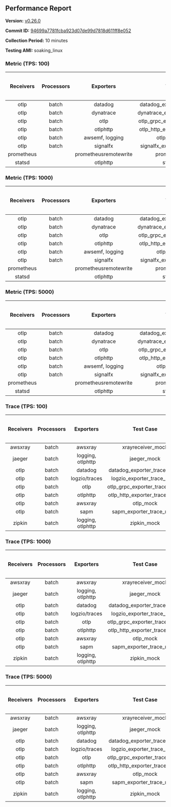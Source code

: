 ## Performance Report

**Version:** [v0.26.0](https://github.com/aws-observability/aws-otel-collector/releases/tag/v0.26.0)

**Commit ID:** [94699a7781fcba923d07de99d7818d611ff8e052](https://github.com/aws-observability/aws-otel-collector/commit/94699a7781fcba923d07de99d7818d611ff8e052)

**Collection Period:** 10 minutes

**Testing AMI:** soaking_linux


### Metric (TPS: 100)
| Receivers | Processors | Exporters | Test Case | Data Type | Instance Type | Avg CPU Usage (Percent) | Avg Memory Usage (Megabytes) | Max CPU Usage (Percent) | Max Memory Usage (Megabytes) |
|:---------:|:----------:|:---------:|:---------:|:---------:|:-------------:|:-----------------------:|:----------------------------:|:-----------------------:|:----------------------------:|
| otlp | batch | datadog | datadog_exporter_metric_mock | otlp | m5.2xlarge | 0.06 | 68.36 | 0.20 | 68.65 |
| otlp | batch | dynatrace | dynatrace_exporter_metric_mock | otlp | m5.2xlarge | 0.03 | 67.57 | 0.10 | 67.87 |
| otlp | batch | otlp | otlp_grpc_exporter_metric_mock | otlp | m5.2xlarge | 0.04 | 67.55 | 0.20 | 68.16 |
| otlp | batch | otlphttp | otlp_http_exporter_metric_mock | otlp | m5.2xlarge | 0.03 | 68.79 | 0.20 | 70.01 |
| otlp | batch | awsemf, logging | otlp_metric_mock | otlp | m5.2xlarge | 0.04 | 67.69 | 0.20 | 67.87 |
| otlp | batch | signalfx | signalfx_exporter_metric_mock | otlp | m5.2xlarge | 0.03 | 67.59 | 0.20 | 67.78 |
| prometheus |  | prometheusremotewrite | prometheus_mock | prometheus | m5.2xlarge | 0.10 | 82.63 | 0.30 | 84.43 |
| statsd |  | otlphttp | statsd_mock | statsd | m5.2xlarge | 0.01 | 68.18 | 0.10 | 68.75 |

### Metric (TPS: 1000)
| Receivers | Processors | Exporters | Test Case | Data Type | Instance Type | Avg CPU Usage (Percent) | Avg Memory Usage (Megabytes) | Max CPU Usage (Percent) | Max Memory Usage (Megabytes) |
|:---------:|:----------:|:---------:|:---------:|:---------:|:-------------:|:-----------------------:|:----------------------------:|:-----------------------:|:----------------------------:|
| otlp | batch | datadog | datadog_exporter_metric_mock | otlp | m5.2xlarge | 0.04 | 70.13 | 0.20 | 70.96 |
| otlp | batch | dynatrace | dynatrace_exporter_metric_mock | otlp | m5.2xlarge | 0.03 | 67.85 | 0.20 | 68.30 |
| otlp | batch | otlp | otlp_grpc_exporter_metric_mock | otlp | m5.2xlarge | 0.04 | 68.59 | 0.20 | 69.36 |
| otlp | batch | otlphttp | otlp_http_exporter_metric_mock | otlp | m5.2xlarge | 0.04 | 66.76 | 0.20 | 67.48 |
| otlp | batch | awsemf, logging | otlp_metric_mock | otlp | m5.2xlarge | 0.04 | 67.01 | 0.20 | 67.13 |
| otlp | batch | signalfx | signalfx_exporter_metric_mock | otlp | m5.2xlarge | 0.04 | 68.25 | 0.20 | 68.56 |
| prometheus |  | prometheusremotewrite | prometheus_mock | prometheus | m5.2xlarge | 1.02 | 113.80 | 1.90 | 118.59 |
| statsd |  | otlphttp | statsd_mock | statsd | m5.2xlarge | 0.01 | 67.60 | 0.20 | 67.85 |

### Metric (TPS: 5000)
| Receivers | Processors | Exporters | Test Case | Data Type | Instance Type | Avg CPU Usage (Percent) | Avg Memory Usage (Megabytes) | Max CPU Usage (Percent) | Max Memory Usage (Megabytes) |
|:---------:|:----------:|:---------:|:---------:|:---------:|:-------------:|:-----------------------:|:----------------------------:|:-----------------------:|:----------------------------:|
| otlp | batch | datadog | datadog_exporter_metric_mock | otlp | m5.2xlarge | 0.05 | 69.71 | 0.20 | 70.37 |
| otlp | batch | dynatrace | dynatrace_exporter_metric_mock | otlp | m5.2xlarge | 0.04 | 68.68 | 0.20 | 69.03 |
| otlp | batch | otlp | otlp_grpc_exporter_metric_mock | otlp | m5.2xlarge | 0.03 | 68.19 | 0.20 | 68.70 |
| otlp | batch | otlphttp | otlp_http_exporter_metric_mock | otlp | m5.2xlarge | 0.04 | 67.91 | 0.20 | 68.02 |
| otlp | batch | awsemf, logging | otlp_metric_mock | otlp | m5.2xlarge | 0.04 | 67.76 | 0.10 | 68.17 |
| otlp | batch | signalfx | signalfx_exporter_metric_mock | otlp | m5.2xlarge | 0.04 | 67.15 | 0.20 | 67.26 |
| prometheus |  | prometheusremotewrite | prometheus_mock | prometheus | m5.2xlarge | 6.45 | 240.91 | 10.10 | 261.12 |
| statsd |  | otlphttp | statsd_mock | statsd | m5.2xlarge | 0.01 | 67.98 | 0.20 | 69.15 |

### Trace (TPS: 100)
| Receivers | Processors | Exporters | Test Case | Data Type | Instance Type | Avg CPU Usage (Percent) | Avg Memory Usage (Megabytes) | Max CPU Usage (Percent) | Max Memory Usage (Megabytes) |
|:---------:|:----------:|:---------:|:---------:|:---------:|:-------------:|:-----------------------:|:----------------------------:|:-----------------------:|:----------------------------:|
| awsxray | batch | awsxray | xrayreceiver_mock | xray | m5.2xlarge | 3.61 | 82.62 | 4.10 | 84.27 |
| jaeger | batch | logging, otlphttp | jaeger_mock | jaeger | m5.2xlarge | 3.02 | 86.98 | 15.70 | 89.77 |
| otlp | batch | datadog | datadog_exporter_trace_mock | otlp | m5.2xlarge | 3.96 | 84.36 | 4.80 | 87.78 |
| otlp | batch | logzio/traces | logzio_exporter_trace_mock | otlp | m5.2xlarge | 4.16 | 82.15 | 4.80 | 83.75 |
| otlp | batch | otlp | otlp_grpc_exporter_trace_mock | otlp | m5.2xlarge | 3.52 | 143.83 | 4.70 | 192.71 |
| otlp | batch | otlphttp | otlp_http_exporter_trace_mock | otlp | m5.2xlarge | 3.77 | 82.29 | 4.30 | 84.67 |
| otlp | batch | awsxray | otlp_mock | otlp | m5.2xlarge | 3.65 | 82.00 | 4.00 | 83.91 |
| otlp | batch | sapm | sapm_exporter_trace_mock | otlp | m5.2xlarge | 4.17 | 93.60 | 4.90 | 95.74 |
| zipkin | batch | logging, otlphttp | zipkin_mock | zipkin | m5.2xlarge | 5.11 | 86.73 | 17.40 | 91.27 |

### Trace (TPS: 1000)
| Receivers | Processors | Exporters | Test Case | Data Type | Instance Type | Avg CPU Usage (Percent) | Avg Memory Usage (Megabytes) | Max CPU Usage (Percent) | Max Memory Usage (Megabytes) |
|:---------:|:----------:|:---------:|:---------:|:---------:|:-------------:|:-----------------------:|:----------------------------:|:-----------------------:|:----------------------------:|
| awsxray | batch | awsxray | xrayreceiver_mock | xray | m5.2xlarge | 19.46 | 84.96 | 20.70 | 89.32 |
| jaeger | batch | logging, otlphttp | jaeger_mock | jaeger | m5.2xlarge | 25.10 | 151.21 | 39.60 | 187.81 |
| otlp | batch | datadog | datadog_exporter_trace_mock | otlp | m5.2xlarge | 28.68 | 88.02 | 29.20 | 91.28 |
| otlp | batch | logzio/traces | logzio_exporter_trace_mock | otlp | m5.2xlarge | 27.85 | 83.53 | 29.10 | 85.18 |
| otlp | batch | otlp | otlp_grpc_exporter_trace_mock | otlp | m5.2xlarge | 26.70 | 738.91 | 39.00 | 1266.27 |
| otlp | batch | otlphttp | otlp_http_exporter_trace_mock | otlp | m5.2xlarge | 25.22 | 81.79 | 26.90 | 84.02 |
| otlp | batch | awsxray | otlp_mock | otlp | m5.2xlarge | 27.98 | 85.37 | 29.00 | 87.73 |
| otlp | batch | sapm | sapm_exporter_trace_mock | otlp | m5.2xlarge | 25.47 | 95.37 | 26.70 | 96.52 |
| zipkin | batch | logging, otlphttp | zipkin_mock | zipkin | m5.2xlarge | 38.15 | 323.95 | 53.00 | 472.65 |

### Trace (TPS: 5000)
| Receivers | Processors | Exporters | Test Case | Data Type | Instance Type | Avg CPU Usage (Percent) | Avg Memory Usage (Megabytes) | Max CPU Usage (Percent) | Max Memory Usage (Megabytes) |
|:---------:|:----------:|:---------:|:---------:|:---------:|:-------------:|:-----------------------:|:----------------------------:|:-----------------------:|:----------------------------:|
| awsxray | batch | awsxray | xrayreceiver_mock | xray | m5.2xlarge | 26.76 | 98.11 | 28.70 | 104.53 |
| jaeger | batch | logging, otlphttp | jaeger_mock | jaeger | m5.2xlarge | 24.30 | 179.77 | 43.80 | 209.69 |
| otlp | batch | datadog | datadog_exporter_trace_mock | otlp | m5.2xlarge | 115.68 | 102.07 | 117.80 | 108.05 |
| otlp | batch | logzio/traces | logzio_exporter_trace_mock | otlp | m5.2xlarge | 123.89 | 85.65 | 125.49 | 90.25 |
| otlp | batch | otlp | otlp_grpc_exporter_trace_mock | otlp | m5.2xlarge | 107.33 | 3422.55 | 163.10 | 6060.01 |
| otlp | batch | otlphttp | otlp_http_exporter_trace_mock | otlp | m5.2xlarge | 103.33 | 85.73 | 111.30 | 87.07 |
| otlp | batch | awsxray | otlp_mock | otlp | m5.2xlarge | 103.64 | 17686.51 | 363.11 | 31920.48 |
| otlp | batch | sapm | sapm_exporter_trace_mock | otlp | m5.2xlarge | 99.50 | 99.03 | 106.10 | 101.52 |
| zipkin | batch | logging, otlphttp | zipkin_mock | zipkin | m5.2xlarge | 35.49 | 430.96 | 55.30 | 596.13 |
